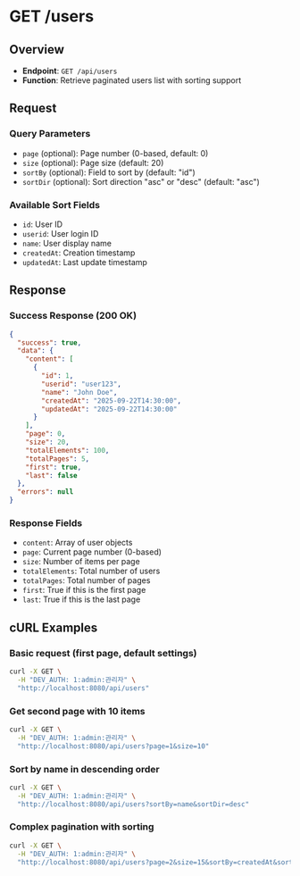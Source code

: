 # GET /users

## Overview
- **Endpoint**: `GET /api/users`
- **Function**: Retrieve paginated users list with sorting support

## Request
### Query Parameters
- `page` (optional): Page number (0-based, default: 0)
- `size` (optional): Page size (default: 20)
- `sortBy` (optional): Field to sort by (default: "id")
- `sortDir` (optional): Sort direction "asc" or "desc" (default: "asc")

### Available Sort Fields
- `id`: User ID
- `userid`: User login ID
- `name`: User display name
- `createdAt`: Creation timestamp
- `updatedAt`: Last update timestamp

## Response
### Success Response (200 OK)
```json
{
  "success": true,
  "data": {
    "content": [
      {
        "id": 1,
        "userid": "user123",
        "name": "John Doe",
        "createdAt": "2025-09-22T14:30:00",
        "updatedAt": "2025-09-22T14:30:00"
      }
    ],
    "page": 0,
    "size": 20,
    "totalElements": 100,
    "totalPages": 5,
    "first": true,
    "last": false
  },
  "errors": null
}
```

### Response Fields
- `content`: Array of user objects
- `page`: Current page number (0-based)
- `size`: Number of items per page
- `totalElements`: Total number of users
- `totalPages`: Total number of pages
- `first`: True if this is the first page
- `last`: True if this is the last page

## cURL Examples

### Basic request (first page, default settings)
```bash
curl -X GET \
  -H "DEV_AUTH: 1:admin:관리자" \
  "http://localhost:8080/api/users"
```

### Get second page with 10 items
```bash
curl -X GET \
  -H "DEV_AUTH: 1:admin:관리자" \
  "http://localhost:8080/api/users?page=1&size=10"
```

### Sort by name in descending order
```bash
curl -X GET \
  -H "DEV_AUTH: 1:admin:관리자" \
  "http://localhost:8080/api/users?sortBy=name&sortDir=desc"
```

### Complex pagination with sorting
```bash
curl -X GET \
  -H "DEV_AUTH: 1:admin:관리자" \
  "http://localhost:8080/api/users?page=2&size=15&sortBy=createdAt&sortDir=desc"
```